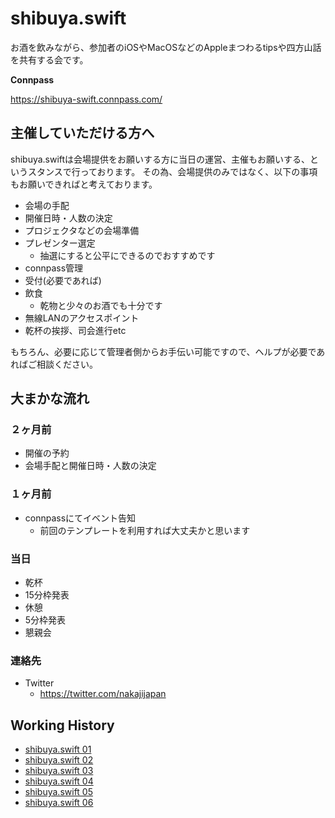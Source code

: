 # shibuya.swift

お酒を飲みながら、参加者のiOSやMacOSなどのAppleまつわるtipsや四方山話を共有する会です。

**Connpass**

https://shibuya-swift.connpass.com/

## 主催していただける方へ

shibuya.swiftは会場提供をお願いする方に当日の運営、主催もお願いする、というスタンスで行っております。
その為、会場提供のみではなく、以下の事項もお願いできればと考えております。

- 会場の手配
- 開催日時・人数の決定
- プロジェクタなどの会場準備
- プレゼンター選定
  - 抽選にすると公平にできるのでおすすめです
- connpass管理
- 受付(必要であれば)
- 飲食
  - 乾物と少々のお酒でも十分です
- 無線LANのアクセスポイント
- 乾杯の挨拶、司会進行etc

もちろん、必要に応じて管理者側からお手伝い可能ですので、ヘルプが必要であればご相談ください。

## 大まかな流れ

### ２ヶ月前

- 開催の予約
- 会場手配と開催日時・人数の決定

### １ヶ月前

- connpassにてイベント告知
  - 前回のテンプレートを利用すれば大丈夫かと思います

### 当日

- 乾杯
- 15分枠発表
- 休憩
- 5分枠発表
- 懇親会

### 連絡先

- Twitter
  - https://twitter.com/nakajijapan

## Working History

* [shibuya.swift 01](https://github.com/shibuya-swift/shibuya-swift/wiki/shibuya-swift01)
* [shibuya.swift 02](https://github.com/shibuya-swift/shibuya-swift/wiki/shibuya.swift02)
* [shibuya.swift 03](https://github.com/shibuya-swift/shibuya-swift/wiki/shibuya.swift03)
* [shibuya.swift 04](https://github.com/shibuya-swift/shibuya-swift/wiki/shibuya.swift04)
* [shibuya.swift 05](https://github.com/shibuya-swift/shibuya-swift/wiki/shibuya.swift05)
* [shibuya.swift 06](https://github.com/shibuya-swift/shibuya-swift/wiki/shibuya.swift06)
